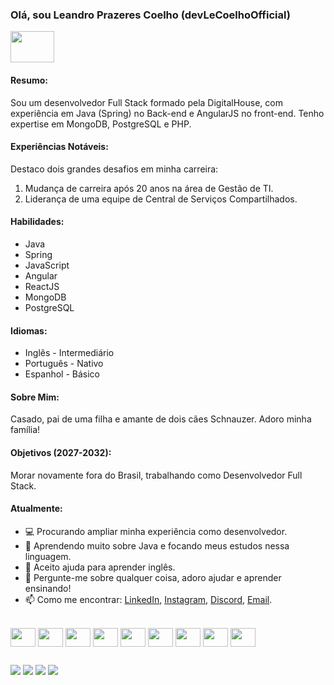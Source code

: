 ### Olá, sou Leandro Prazeres Coelho (devLeCoelhoOfficial)
<div style="display: inline_block">
  <img align="center"height="50" width="70" src="https://cdn.worldvectorlogo.com/logos/bandeirado-brasil.svg">
  
</div>

#### Resumo:
Sou um desenvolvedor Full Stack formado pela DigitalHouse, com experiência em Java (Spring) no Back-end e AngularJS no front-end. Tenho expertise em MongoDB, PostgreSQL e PHP.

#### Experiências Notáveis:
Destaco dois grandes desafios em minha carreira:
1. Mudança de carreira após 20 anos na área de Gestão de TI.
2. Liderança de uma equipe de Central de Serviços Compartilhados.

#### Habilidades:
- Java
- Spring
- JavaScript
- Angular
- ReactJS
- MongoDB
- PostgreSQL

#### Idiomas:
- Inglês - Intermediário
- Português - Nativo
- Espanhol - Básico

#### Sobre Mim:
Casado, pai de uma filha e amante de dois cães Schnauzer. Adoro minha família!

#### Objetivos (2027-2032):
Morar novamente fora do Brasil, trabalhando como Desenvolvedor Full Stack.

#### Atualmente:
- 💻 Procurando ampliar minha experiência como desenvolvedor.
- 🌱 Aprendendo muito sobre Java e focando meus estudos nessa linguagem.
- 🤔 Aceito ajuda para aprender inglês.
- 💬 Pergunte-me sobre qualquer coisa, adoro ajudar e aprender ensinando!
- 📫 Como me encontrar: [LinkedIn](https://www.linkedin.com/in/lecoelhoofficial/), [Instagram](https://instagram.com/lecoelhoofficial), [Discord](https://discord.gg/MBXryGEB), [Email](mailto:devleandrocoelho@gmail.com).


<div style="display: inline_block"><br>

  <img align="center" height="30" width="40" src="https://cdn.worldvectorlogo.com/logos/jee-3.svg">
  <img align="center" height="30" width="40" src="https://cdn.worldvectorlogo.com/logos/logo-javascript.svg">
  <img align="center"height="30" width="40" src="https://cdn.worldvectorlogo.com/logos/react-2.svg">
  <img align="center"height="30" width="40" src="https://cdn.worldvectorlogo.com/logos/html-1.svg">
  <img align="center"height="30" width="40" src="https://cdn.worldvectorlogo.com/logos/bootstrap-4.svg">
  <img align="center"height="30" width="40" src="https://cdn.worldvectorlogo.com/logos/css-3.svg">
  <img align="center"height="30" width="40" src="https://cdn.worldvectorlogo.com/logos/vue-9.svg">
  <img align="center"height="30" width="40" src="https://cdn.worldvectorlogo.com/logos/php-1.svg">
  <img align="center"height="30" width="40" src="https://cdn.worldvectorlogo.com/logos/apple-11.svg">
  
</div>
  
  ##
 
<div> 
  <a href="https://instagram.com/lecoelhoofficial" target="_blank"><img src="https://img.shields.io/badge/-Instagram-%23E4405F?style=for-the-badge&logo=instagram&logoColor=white" target="_blank"></a>
 <a href="https://discord.gg/MBXryGEB" target="_blank"><img src="https://img.shields.io/badge/Discord-7289DA?style=for-the-badge&logo=discord&logoColor=white" target="_blank"></a> 
  <a href = "mailto:devleandrocoelho@gmail.com"><img src="https://img.shields.io/badge/-Gmail-%23333?style=for-the-badge&logo=gmail&logoColor=white" target="_blank"></a>
  <a href="https://www.linkedin.com/in/lecoelhoofficial/" target="_blank"><img src="https://img.shields.io/badge/-LinkedIn-%230077B5?style=for-the-badge&logo=linkedin&logoColor=white" target="_blank"></a> 
</div>
